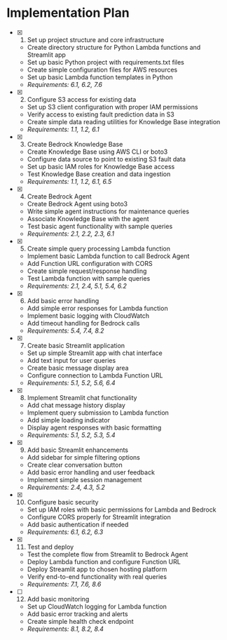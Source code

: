# Implementation Plan

- [x] 1. Set up project structure and core infrastructure
  - Create directory structure for Python Lambda functions and Streamlit app
  - Set up basic Python project with requirements.txt files
  - Create simple configuration files for AWS resources
  - Set up basic Lambda function templates in Python
  - _Requirements: 6.1, 6.2, 7.6_

- [x] 2. Configure S3 access for existing data
  - Set up S3 client configuration with proper IAM permissions
  - Verify access to existing fault prediction data in S3
  - Create simple data reading utilities for Knowledge Base integration
  - _Requirements: 1.1, 1.2, 6.1_

- [x] 3. Create Bedrock Knowledge Base
  - Create Knowledge Base using AWS CLI or boto3
  - Configure data source to point to existing S3 fault data
  - Set up basic IAM roles for Knowledge Base access
  - Test Knowledge Base creation and data ingestion
  - _Requirements: 1.1, 1.2, 6.1, 6.5_

- [x] 4. Create Bedrock Agent
  - Create Bedrock Agent using boto3
  - Write simple agent instructions for maintenance queries
  - Associate Knowledge Base with the agent
  - Test basic agent functionality with sample queries
  - _Requirements: 2.1, 2.2, 2.3, 6.1_

- [x] 5. Create simple query processing Lambda function
  - Implement basic Lambda function to call Bedrock Agent
  - Add Function URL configuration with CORS
  - Create simple request/response handling
  - Test Lambda function with sample queries
  - _Requirements: 2.1, 2.4, 5.1, 5.4, 6.2_

- [x] 6. Add basic error handling
  - Add simple error responses for Lambda function
  - Implement basic logging with CloudWatch
  - Add timeout handling for Bedrock calls
  - _Requirements: 5.4, 7.4, 8.2_

- [x] 7. Create basic Streamlit application
  - Set up simple Streamlit app with chat interface
  - Add text input for user queries
  - Create basic message display area
  - Configure connection to Lambda Function URL
  - _Requirements: 5.1, 5.2, 5.6, 6.4_

- [x] 8. Implement Streamlit chat functionality
  - Add chat message history display
  - Implement query submission to Lambda function
  - Add simple loading indicator
  - Display agent responses with basic formatting
  - _Requirements: 5.1, 5.2, 5.3, 5.4_

- [x] 9. Add basic Streamlit enhancements
  - Add sidebar for simple filtering options
  - Create clear conversation button
  - Add basic error handling and user feedback
  - Implement simple session management
  - _Requirements: 2.4, 4.3, 5.2_

- [x] 10. Configure basic security
  - Set up IAM roles with basic permissions for Lambda and Bedrock
  - Configure CORS properly for Streamlit integration
  - Add basic authentication if needed
  - _Requirements: 6.1, 6.2, 6.3_

- [x] 11. Test and deploy
  - Test the complete flow from Streamlit to Bedrock Agent
  - Deploy Lambda function and configure Function URL
  - Deploy Streamlit app to chosen hosting platform
  - Verify end-to-end functionality with real queries
  - _Requirements: 7.1, 7.6, 8.6_

- [ ] 12. Add basic monitoring
  - Set up CloudWatch logging for Lambda function
  - Add basic error tracking and alerts
  - Create simple health check endpoint
  - _Requirements: 8.1, 8.2, 8.4_